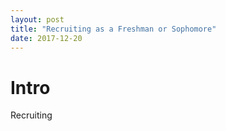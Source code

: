```yaml
---
layout: post
title: "Recruiting as a Freshman or Sophomore"
date: 2017-12-20
---
```


# Intro

Recruiting 
